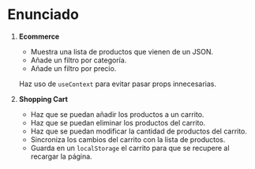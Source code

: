 # Enunciado

1. **Ecommerce**
   - Muestra una lista de productos que vienen de un JSON.
   - Añade un filtro por categoría.
   - Añade un filtro por precio.

   Haz uso de `useContext` para evitar pasar props innecesarias.

2. **Shopping Cart**
   - Haz que se puedan añadir los productos a un carrito.
   - Haz que se puedan eliminar los productos del carrito.
   - Haz que se puedan modificar la cantidad de productos del carrito.
   - Sincroniza los cambios del carrito con la lista de productos.
   - Guarda en un `localStorage` el carrito para que se recupere al recargar la página.
